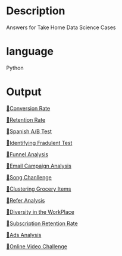 # Description
Answers for Take Home Data Science Cases 


# language 
Python 

# Output 
[🔗Conversion Rate](https://www.notion.so/Conversion-Rate-2de5820c79134b3a811478defa99c1b5)

[🔗Retention Rate](https://www.notion.so/Employee-Retention-f81c05174cf84c0183e371f6bdf8d068)

[🔗Spanish A/B Test](https://www.notion.so/Spanish-Translation-A-B-Test-854200e791d1490fb2ef82827f162c98)

[🔗Identifying Fradulent Test](https://www.notion.so/Identifying-Fraudulent-Activities-073314ca04a84626938442f531702629)

[🔗Funnel Analysis](https://www.notion.so/Funnel-Analysis-519412930ee5452f8398182115f464a9)

[🔗Email Campaign Analysis](https://www.notion.so/Marketing-Email-Campaign-c7b85e707c2441e8ab06e0e2780b1343)

[🔗Song Chanllenge](https://www.notion.so/Song-Challenge-5475e4879b634927a7ef490ec4273f94)

[🔗Clustering Grocery Items](https://www.notion.so/Clustering-Grocery-Items-2f9f6a6e132c402b8369f66235e8f769)

[🔗Refer Analysis](https://www.notion.so/User-Referral-Program-f5f470ffaa99494089762937a99a38a2)

[🔗Diversity in the WorkPlace](https://www.notion.so/Diversity-in-the-Workplace-1210c65c7a87401c93053053f70752d3)

[🔗Subscription Retention Rate](https://www.notion.so/Subscription-Retention-Rate-14814ad6a44e4ce3932d6977b22ae6d2)

[🔗Ads Analysis](https://www.notion.so/Ads-Analysis-7540f43e5db146a8ab788451b3fdda82)


[🔗Online Video Challenge](https://www.notion.so/Online-Video-Challenge-981fce23645b422ba928eececa17dfbb)
